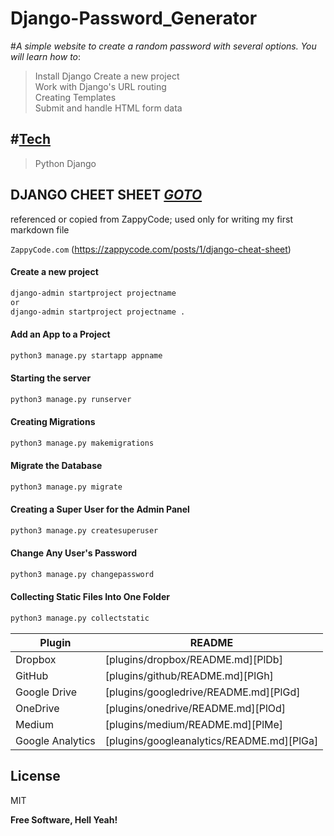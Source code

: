 # Django-Password_Generator
#_A simple website to create a random password with several options. You will learn how to_:
> Install Django
> Create a new project  
> Work with Django's URL routing  
> Creating Templates  
> Submit and handle HTML form data


## #[Tech][dill]

> Python
> Django

## DJANGO CHEET SHEET *[GOTO][df1]*

referenced or copied from ZappyCode; used only for writing my first markdown file

`ZappyCode.com` (https://zappycode.com/posts/1/django-cheat-sheet)

[//]:[![N|Solid](https://cldup.com/dTxpPi9lDf.thumb.png)](https://abc.com)

#### Create a new project
```sh
django-admin startproject projectname
or 
django-admin startproject projectname .
```
#### Add an App to a Project
```sh
python3 manage.py startapp appname
```
#### Starting the server
```sh
python3 manage.py runserver
```
#### Creating Migrations
```sh
python3 manage.py makemigrations
```
#### Migrate the Database
```sh
python3 manage.py migrate
```
#### Creating a Super User for the Admin Panel
```sh
python3 manage.py createsuperuser
```
#### Change Any User's Password
```sh
python3 manage.py changepassword
```
#### Collecting Static Files Into One Folder
```sh
python3 manage.py collectstatic
```

[//]: # (Data for table)

| Plugin | README |
| ------ | ------ |
| Dropbox | [plugins/dropbox/README.md][PlDb] |
| GitHub | [plugins/github/README.md][PlGh] |
| Google Drive | [plugins/googledrive/README.md][PlGd] |
| OneDrive | [plugins/onedrive/README.md][PlOd] |
| Medium | [plugins/medium/README.md][PlMe] |
| Google Analytics | [plugins/googleanalytics/README.md][PlGa] |

## License
MIT

**Free Software, Hell Yeah!**

[//]: # (saurabh)
[git-repo-url]: <https://github.com/joemccann/dillinger.git>
[john gruber]: <http://daringfireball.net>
[markdown-it]: <https://github.com/markdown-it/markdown-it>
[node.js]: <http://nodejs.org>
[Twitter Bootstrap]: <http://twitter.github.com/bootstrap/>
[jQuery]: <http://jquery.com>
[express]: <http://expressjs.com>
[AngularJS]: <http://angularjs.org>
[Gulp]: <http://gulpjs.com>
[df1]: <https://github.com/SaurabhWorkSpace/Django-Password_Generator/tree/main>
[dill]: <https://nowhere.com>

